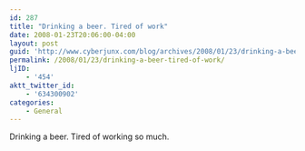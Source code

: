 ```yaml
---
id: 287
title: "Drinking a beer. Tired of work"
date: 2008-01-23T20:06:00-04:00
layout: post
guid: 'http://www.cyberjunx.com/blog/archives/2008/01/23/drinking-a-beer-tired-of-work/'
permalink: /2008/01/23/drinking-a-beer-tired-of-work/
ljID:
    - '454'
aktt_twitter_id:
    - '634300902'
categories:
    - General
---
```


Drinking a beer. Tired of working so much.
